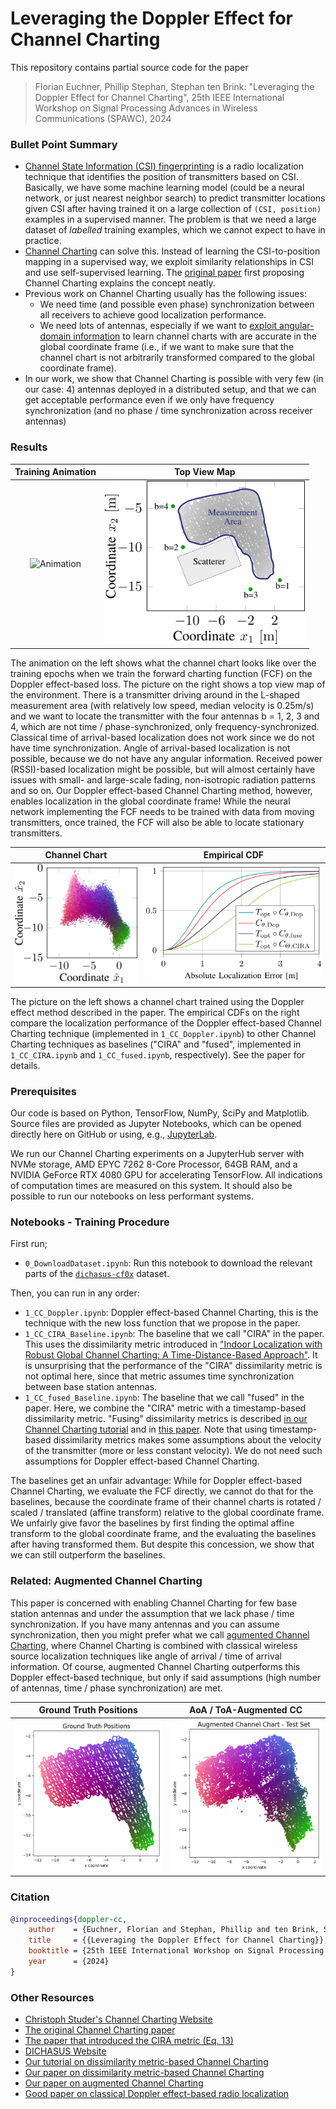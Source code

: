 # Leveraging the Doppler Effect for Channel Charting
This repository contains partial source code for the paper

> Florian Euchner, Phillip Stephan, Stephan ten Brink: "Leveraging the Doppler Effect for Channel Charting", 25th IEEE International Workshop on Signal Processing Advances in Wireless Communications (SPAWC), 2024

### Bullet Point Summary
* [Channel State Information (CSI) fingerprinting](https://dichasus.inue.uni-stuttgart.de/tutorials/tutorial/positioning/) is a radio localization technique that identifies the position of transmitters based on CSI. Basically, we have some machine learning model (could be a neural network, or just nearest neighbor search) to predict transmitter locations given CSI after having trained it on a large collection of `(CSI, position)` examples in a supervised manner. The problem is that we need a large dataset of *labelled* training examples, which we cannot expect to have in practice.
* [Channel Charting](https://channelcharting.github.io/) can solve this. Instead of learning the CSI-to-position mapping in a supervised way, we exploit similarity relationships in CSI and use self-supervised learning. The [original paper](https://arxiv.org/abs/1807.05247) first proposing Channel Charting explains the concept neatly.
* Previous work on Channel Charting usually has the following issues:
    * We need time (and possible even phase) synchronization between all receivers to achieve good localization performance.
    * We need lots of antennas, especially if we want to [exploit angular-domain information](https://github.com/Jeija/ToA-AoA-Augmented-ChannelCharting) to learn channel charts with are accurate in the global coordinate frame (i.e., if we want to make sure that the channel chart is not arbitrarily transformed compared to the global coordinate frame).
* In our work, we show that Channel Charting is possible with very few (in our case: 4) antennas deployed in a distributed setup, and that we can get acceptable performance even if we only have frequency synchronization (and no phase / time synchronization across receiver antennas)

### Results
Training Animation | Top View Map
:-:|:-:
<img src="img/training-animation.gif" alt="Animation" width=320> | <img src="img/topview.png" alt="Empirical CDF" width=320>

The animation on the left shows what the channel chart looks like over the training epochs when we train the forward charting function (FCF) on the Doppler effect-based loss.
The picture on the right shows a top view map of the environment.
There is a transmitter driving around in the L-shaped measurement area (with relatively low speed, median velocity is 0.25m/s) and we want to locate the transmitter with the four antennas b = 1, 2, 3 and 4, which are not time / phase-synchronized, only frequency-synchronized.
Classical time of arrival-based localization does not work since we do not have time synchronization.
Angle of arrival-based localization is not possible, because we do not have any angular information.
Received power (RSSI)-based localization might be possible, but will almost certainly have issues with small- and large-scale fading, non-isotropic radiation patterns and so on.
Our Doppler effect-based Channel Charting method, however, enables localization in the global coordinate frame!
While the neural network implementing the FCF needs to be trained with data from moving transmitters, once trained, the FCF will also be able to locate stationary transmitters.

Channel Chart | Empirical CDF
:-:|:-:
<img src="img/cc_dop.png" alt="Doppler Effect-based Channel Chart" width=260> | <img src="img/ecdf.png" alt="Empirical CDF" width=380>

The picture on the left shows a channel chart trained using the Doppler effect method described in the paper.
The empirical CDFs on the right compare the localization performance of the Doppler effect-based Channel Charting technique (implemented in `1_CC_Doppler.ipynb`) to other Channel Charting techniques as baselines ("CIRA" and "fused", implemented in `1_CC_CIRA.ipynb` and `1_CC_fused.ipynb`, respectively).
See the paper for details.


### Prerequisites
Our code is based on Python, TensorFlow, NumPy, SciPy and Matplotlib.
Source files are provided as Jupyter Notebooks, which can be opened directly here on GitHub or using, e.g., [JupyterLab](https://jupyter.org/).

We run our Channel Charting experiments on a JupyterHub server with NVMe storage, AMD EPYC 7262 8-Core Processor, 64GB RAM, and a NVIDIA GeForce RTX 4080 GPU for accelerating TensorFlow.
All indications of computation times are measured on this system.
It should also be possible to run our notebooks on less performant systems.

### Notebooks - Training Procedure

First run;
* `0_DownloadDataset.ipynb`:  Run this notebook to download the relevant parts of the [`dichasus-cf0x`](https://dichasus.inue.uni-stuttgart.de/datasets/data/dichasus-cf0x/) dataset.

Then, you can run in any order:
* `1_CC_Doppler.ipynb`: Doppler effect-based Channel Charting, this is the technique with the new loss function that we propose in the paper.
* `1_CC_CIRA_Baseline.ipynb`: The baseline that we call "CIRA" in the paper. This uses the dissimilarity metric introduced in ["Indoor Localization with Robust Global Channel Charting: A Time-Distance-Based Approach"](https://arxiv.org/abs/2210.06294). It is unsurprising that the performance of the "CIRA" dissimilarity metric is not optimal here, since that metric assumes time synchronization between base station antennas.
* `1_CC_fused_Baseline.ipynb`: The baseline that we call "fused" in the paper. Here, we combine the "CIRA" metric with a timestamp-based dissimilarity metric. "Fusing" dissimilarity metrics is described [in our Channel Charting tutorial](https://dichasus.inue.uni-stuttgart.de/tutorials/tutorial/dissimilarity-metric-channelcharting/) and in [this paper](https://arxiv.org/abs/2308.09539). Note that using timestamp-based dissimilarity metrics makes some assumptions about the velocity of the transmitter (more or less constant velocity). We do not need such assumptions for Doppler effect-based Channel Charting.

The baselines get an unfair advantage: While for Doppler effect-based Channel Charting, we evaluate the FCF directly, we cannot do that for the baselines, because the coordinate frame of their channel charts is rotated / scaled / translated (affine transform) relative to the global coordinate frame.
We unfairly give favor the baselines by first finding the optimal affine transform to the global coordinate frame, and the evaluating the baselines after having transformed them.
But despite this concession, we show that we can still outperform the baselines.

### Related: Augmented Channel Charting
This paper is concerned with enabling Channel Charting for few base station antennas and under the assumption that we lack phase / time synchronization.
If you have many antennas and you can assume synchronization, then you might prefer what we call [agumented Channel Charting](https://github.com/Jeija/ToA-AoA-Augmented-ChannelCharting), where Channel Charting is combined with classical wireless source localization techniques like angle of arrival / time of arrival information.
Of course, augmented Channel Charting outperforms this Doppler effect-based technique, but only if said assumptions (high number of antennas, time / phase synchronization) are met.

Ground Truth Positions | AoA / ToA-Augmented CC
:-:|:-:
<img src="img/groundtruth.png" alt="Augmented Channel Chart" width=320> | <img src="img/channel_chart_aoa_toa.png" alt="Augmented Channel Chart" width=320>

### Citation
```bibtex
@inproceedings{doppler-cc,
	author    = {Euchner, Florian and Stephan, Phillip and ten Brink, Stephan},
	title     = {{Leveraging the Doppler Effect for Channel Charting}},
	booktitle = {25th IEEE International Workshop on Signal Processing Advances in Wireless Communications (SPAWC)},
	year      = {2024}
}
```

### Other Resources
* [Christoph Studer's Channel Charting Website](https://channelcharting.github.io/)
* [The original Channel Charting paper](https://arxiv.org/abs/1807.05247)
* [The paper that introduced the CIRA metric (Eq. 13)](https://arxiv.org/abs/2210.06294)
* [DICHASUS Website](https://dichasus.inue.uni-stuttgart.de/)
* [Our tutorial on dissimilarity metric-based Channel Charting](https://dichasus.inue.uni-stuttgart.de/tutorials/tutorial/dissimilarity-metric-channelcharting/)
* [Our paper on dissimilarity metric-based Channel Charting](https://arxiv.org/abs/2308.09539)
* [Our paper on augmented Channel Charting](https://arxiv.org/abs/2312.01968)
* [Good paper on classical Doppler effect-based radio localization](https://ieeexplore.ieee.org/stamp/stamp.jsp?arnumber=6404102)
